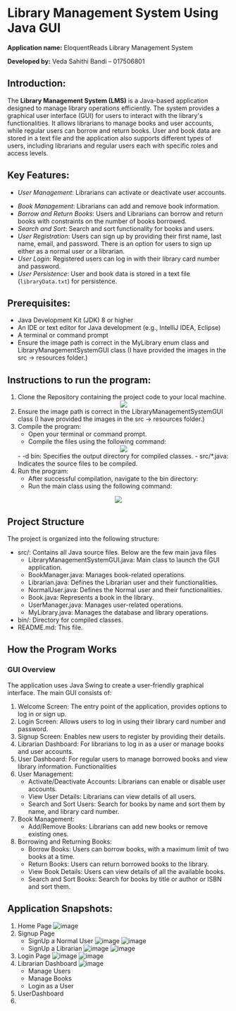 # Library Management System Using Java GUI

**Application name:** EloquentReads Library Management System

**Developed by:** Veda Sahithi Bandi – 017506801

## Introduction:

The **Library Management System (LMS)** is a Java-based application designed to manage library operations efficiently. The system provides a graphical user interface (GUI) for users to interact with the library's functionalities. It allows librarians to manage books and user accounts, while regular users can borrow and return books. User and book data are stored in a text file and the application also supports different types of users, including librarians and regular users each with specific roles and access levels.

## Key Features:

- *User Management*: Librarians can activate or deactivate user accounts.
* *Book Management*: Librarians can add and remove book information.
* *Borrow and Return Books*: Users and Librarians can borrow and return books with constraints on the number of books borrowed.
* *Search and Sort*: Search and sort functionality for books and users.
* *User Registration*: Users can sign up by providing their first name, last name, email, and password. There is an option for users to sign up either as a normal user or a librarian.
* *User Login*: Registered users can log in with their library card number and password.
* *User Persistence*: User and book data is stored in a text file (`libraryData.txt`) for persistence.

## Prerequisites: 
* Java Development Kit (JDK) 8 or higher
* An IDE or text editor for Java development (e.g., IntelliJ IDEA, Eclipse)
* A terminal or command prompt
* Ensure the image path is correct in the MyLibrary enum class and LibraryManagementSystemGUI class (I have provided the images in the src → resources folder.)

## Instructions to run the program:

 1.	Clone the Repository containing the project code to your local machine.
    <div align="center">
	<img src="https://github.com/user-attachments/assets/56820efd-060c-4cf7-af48-a23642e37e80">
    </div>
 2.	Ensure the image path is correct in the LibraryManagementSystemGUI class (I have provided the images in the src → resources folder.)
 3.	Compile the program:
 	* Open your terminal or command prompt.
 	* Compile the files using the following command:
  	 <div align="center">
	<img src="![image](https://github.com/user-attachments/assets/361c4285-f9b1-42bd-a5a9-2e97e2a0d01b)">
         </div>
   		- -d bin: Specifies the output directory for compiled classes.
  		- src/*.java: Indicates the source files to be compiled.
 4.	Run the program:
    * After successful compilation, navigate to the bin directory:
    * Run the main class using the following command:
  <div align="center">
	<img src="![image](https://github.com/user-attachments/assets/a059b108-64e6-4a1f-89cc-7c47de8d8b24)">
  </div>

## Project Structure

 The project is organized into the following structure:
 * src/: Contains all Java source files. Below are the few main java files
    - LibraryManagementSystemGUI.java: Main class to launch the GUI application.
    - BookManager.java: Manages book-related operations.
    - Librarian.java: Defines the Librarian user and their functionalities.
    - NormalUser.java: Defines the Normal user and their functionalities.
    - Book.java: Represents a book in the library.
    - UserManager.java: Manages user-related operations.
    - MyLibrary.java: Manages the database and library operations.
 * bin/: Directory for compiled classes.
 * README.md: This file.

## How the Program Works

### GUI Overview

The application uses Java Swing to create a user-friendly graphical interface. The main GUI consists of:
 1.	Welcome Screen: The entry point of the application, provides options to log in or sign up.
 2.	Login Screen: Allows users to log in using their library card number and password.
 3.	Signup Screen: Enables new users to register by providing their details.
 4.	Librarian Dashboard: For librarians to log in as a user or manage books and user accounts.
 5.	User Dashboard: For regular users to manage borrowed books and view library information.
Functionalities
 1. User Management:
    * Activate/Deactivate Accounts: Librarians can enable or disable user accounts.
    * View User Details: Librarians can view details of all users.
    * Search and Sort Users: Search for books by name and sort them by name, and library card number.
 2. Book Management:
    * Add/Remove Books: Librarians can add new books or remove existing ones.
 3. Borrowing and Returning Books:
    * Borrow Books: Users can borrow books, with a maximum limit of two books at a time.
    * Return Books: Users can return borrowed books to the library.
    * View Book Details: Users can view details of all the available books.
    * Search and Sort Books: Search for books by title or author or ISBN and sort them.


## Application Snapshots:

1. Home Page
   ![image](https://github.com/user-attachments/assets/754dc797-334e-46ea-b5f6-6987e356e513)
2. Signup Page
   * SignUp a Normal User
   ![image](https://github.com/user-attachments/assets/67c4e3fd-e19c-42d4-aee2-7aa7809010c9)
   ![image](https://github.com/user-attachments/assets/082d5cda-8b47-42fa-8b0d-e31c6c2e9221)
   * SignUp a Librarian
   ![image](https://github.com/user-attachments/assets/38c1699f-76e6-4af4-a9e5-7a6ba9944e83)
   ![image](https://github.com/user-attachments/assets/6f0565e7-9caf-4608-8ec6-659d9fff5f72)
3. Login Page
   ![image](https://github.com/user-attachments/assets/0e68a781-86d5-4197-aade-6dee76c58351)
   ![image](https://github.com/user-attachments/assets/b0fd72a1-e8d9-4bed-90bb-d8fea1977dbc)
4. Librarian Dashboard
   ![image](https://github.com/user-attachments/assets/2f37de4e-88eb-4e8b-a6b6-474b61a06ce5)
   * Manage Users
   * Manage Books
   * Login as a User
6. UserDashboard
7. 





